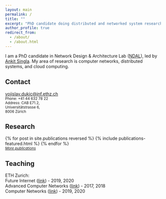 ```yaml
---
layout: main
permalink: /
title: ""
excerpt: "PhD candidate doing distributed and networked system research"
author_profile: true
redirect_from:
  - /about/
  - /about.html
---
```


I am a PhD candidate in Network Design & Architecture Lab (<a class="flink" href="https://ndal.ethz.ch/">NDAL</a>), led by <a class="flink" href="https://people.inf.ethz.ch/asingla/">Ankit Singla</a>.
My area of research is computer networks, distributed systems, and cloud computing.

Contact
------
<span class="c_main">vojislav.dukic@inf.ethz.ch</span> <br/>
<small class="c_light_text">Phone: +41 44 632 78 22 <br />
Address: CAB  E71.2, <br />
Universitätstrasse 6, <br />
8006 Zürich <br />
</small>


Research
------

<div class="featured_posts">
{% for post in site.publications reversed %}
  {% include publications-featured.html %}
{% endfor %}
</div>

<div><small><a class="flink" style="font-style: italic;" href="{{ base_path }}/publications">More publications</a></small></div>


Teaching
------
ETH Zurich:<br />
Future Internet (<a class="flink" href="https://ndal.ethz.ch/courses/fi.html">link</a>) - 2019, 2020 <br />
Advanced Computer Networks (<a class="flink" href="https://ndal.ethz.ch/courses/acn.html">link</a>) - 2017, 2018 <br />
Computer Networks (<a class="flink" href="https://ndal.ethz.ch/courses/networks.html">link</a>) - 2019, 2020 <br />
